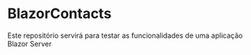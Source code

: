 # BlazorContacts
Este repositório servirá para testar as funcionalidades de uma aplicação Blazor Server
